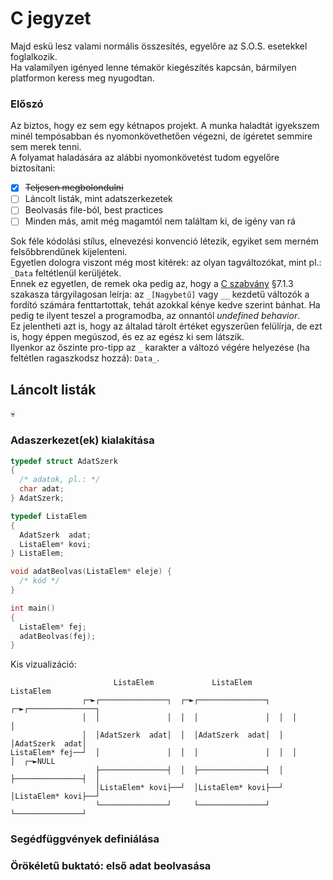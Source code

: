 # C jegyzet

Majd eskü lesz valami normális összesítés, egyelőre az S.O.S. esetekkel foglalkozik.  
Ha valamilyen igényed lenne témakör kiegészítés kapcsán, bármilyen platformon keress meg nyugodtan.

### Előszó

Az biztos, hogy ez sem egy kétnapos projekt. A munka haladtát igyekszem minél tempósabban és nyomonkövethetően végezni, de ígéretet semmire sem merek tenni.  
A folyamat haladására az alábbi nyomonkövetést tudom egyelőre biztosítani:  

- [X] ~~Teljesen megbolondulni~~
- [ ] Láncolt listák, mint adatszerkezetek
- [ ] Beolvasás file-ból, best practices
- [ ] Minden más, amit még magamtól nem találtam ki, de igény van rá

Sok féle kódolási stílus, elnevezési konvenció létezik, egyiket sem merném felsőbbrendűnek kijelenteni.  
Egyetlen dologra viszont még most kitérek: az olyan tagváltozókat, mint pl.: `_Data` feltétlenül kerüljétek.  
Ennek ez egyetlen, de remek oka pedig az, hogy a [C szabvány](https://www.open-std.org/jtc1/sc22/wg14/www/docs/n1570.pdf) §7.1.3 szakasza tárgyilagosan leírja: az `_[Nagybetű]` vagy `__` kezdetű változók a fordító számára fenttartottak, tehát azokkal kénye kedve szerint bánhat. Ha pedig te ilyent teszel a programodba, az onnantól *undefined behavior*.  
Ez jelentheti azt is, hogy az általad tárolt értéket egyszerűen felülírja, de ezt is, hogy éppen megúszod, és ez az egész ki sem látszik.  
Ilyenkor az őszinte pro-tipp az `_` karakter a változó végére helyezése (ha feltétlen ragaszkodsz hozzá): `Data_`.

## Láncolt listák

:skull:

### Adaszerkezet(ek) kialakítása

```c
typedef struct AdatSzerk
{
  /* adatok, pl.: */
  char adat;
} AdatSzerk;

typedef ListaElem
{
  AdatSzerk  adat;
  ListaElem* kovi;
} ListaElem;

void adatBeolvas(ListaElem* eleje) {
  /* kód */
}

int main()
{
  ListaElem* fej;
  adatBeolvas(fej);
}
```

Kis vizualizáció:

```
                       ListaElem             ListaElem             ListaElem
                ┌─►┌───────────────┐  ┌─►┌───────────────┐  ┌─►┌───────────────┐
                │  │               │  │  │               │  │  │               │
                │  │AdatSzerk  adat│  │  │AdatSzerk  adat│  │  │AdatSzerk  adat│
ListaElem* fej──┘  │               │  │  │               │  │  │               │  ┌─►NULL
                   ├───────────────┤  │  ├───────────────┤  │  ├───────────────┤  │
                   │ListaElem* kovi├──┘  │ListaElem* kovi├──┘  │ListaElem* kovi├──┘
                   └───────────────┘     └───────────────┘     └───────────────┘
```

### Segédfüggvények definiálása

### Örökéletű buktató: első adat beolvasása
